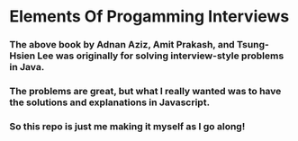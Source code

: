 # Elements Of Progamming Interviews
### The above book by Adnan Aziz, Amit Prakash, and Tsung-Hsien Lee was originally for solving interview-style problems in Java. 
### The problems are great, but what I really wanted was to have the solutions and explanations in Javascript.
### So this repo is just me making it myself as I go along!

